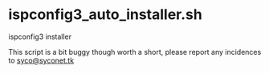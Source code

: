 ispconfig3_auto_installer.sh
============================

ispconfig3 installer

This script is a bit buggy though worth a short, please report any incidences to syco@syconet.tk
